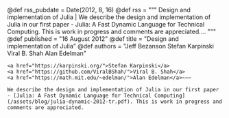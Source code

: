 @def rss_pubdate = Date(2012, 8, 16)
@def rss = """ Design and implementation of Julia | We describe the design and implementation of Julia in our first paper - Julia: A Fast Dynamic Language for Technical Computing. This is work in progress and comments are appreciated.... """
@def published = "16 August 2012"
@def title = "Design and implementation of Julia"
@def authors = "Jeff Bezanson Stefan Karpinski Viral B. Shah Alan Edelman"  


~~~<a href="https://github.com/JeffBezanson/">Jeff Bezanson</a>
<a href="https://karpinski.org/">Stefan Karpinski</a>
<a href="https://github.com/ViralBShah/">Viral B. Shah</a>
<a href="https://math.mit.edu/~edelman/">Alan Edelman</a>~~~

We describe the design and implementation of Julia in our first paper - [Julia: A Fast Dynamic Language for Technical Computing](/assets/blog/julia-dynamic-2012-tr.pdf). This is work in progress and comments are appreciated.
